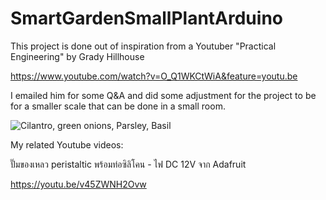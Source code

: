 # SmartGardenSmallPlantArduino

This project is done out of inspiration from a Youtuber "Practical Engineering" by Grady Hillhouse

https://www.youtube.com/watch?v=O_Q1WKCtWiA&feature=youtu.be

I emailed him for some Q&A and did some adjustment for the project to be for a smaller scale that can be done in a small room.
 
![Cilantro, green onions, Parsley, Basil](https://pbs.twimg.com/media/FX9NXy9XgAACA1p?format=jpg&name=large)

My related Youtube videos:

ปั๊มของเหลว peristaltic พร้อมท่อซิลิโคน - ไฟ DC 12V จาก Adafruit

https://youtu.be/v45ZWNH2Ovw


